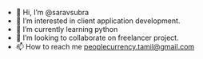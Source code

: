- 👋 Hi, I’m @saravsubra
- 👀 I’m interested in client application development.
- 🌱 I’m currently learning python
- 💞️ I’m looking to collaborate on freelancer project.
- 📫 How to reach me peoplecurrency.tamil@gmail.com

<!---
saravsubra/saravsubra is a ✨ special ✨ repository because its `README.md` (this file) appears on your GitHub profile.
You can click the Preview link to take a look at your changes.
--->
